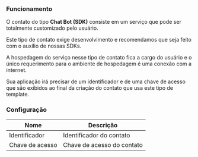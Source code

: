 ### Funcionamento

O contato do tipo **Chat Bot (SDK)** consiste em um serviço que pode ser totalmente customizado pelo usuário.

Este tipo de contato exige desenvolvimento e recomendamos que seja feito com o auxílio de nossas SDKs.

A hospedagem do serviço nesse tipo de contato fica a cargo do usuário e o único requerimento para o ambiente de hospedagem é uma conexão com a internet. 

Sua aplicação irá precisar de um identificador e de uma chave de acesso que são exibidos ao final da criação do contato que usa este tipo de template.

### Configuração

| Nome                | Descrição                                                                               |
|---------------------|-----------------------------------------------------------------------------------------|
| Identificador       | Identificador do contato                                                                |
| Chave de acesso     | Chave de acesso do contato                                                              |
